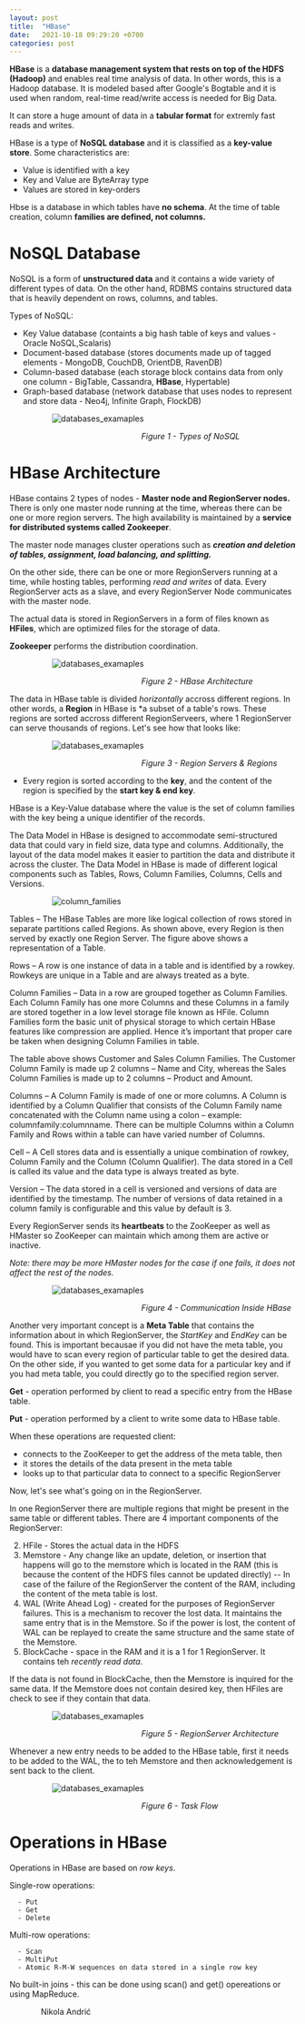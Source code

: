 ```yaml
---
layout: post
title:  "HBase"
date:   2021-10-18 09:29:20 +0700
categories: post
---
```

 
 **HBase** is a **database management system that rests on top of the HDFS (Hadoop)** and enables real time analysis of data. In other words, this is a Hadoop database. It is modeled based after Google's Bogtable and it is used when random, real-time read/write access is needed for Big Data. 
 
 It can store a huge amount of data in a **tabular format** for extremly fast reads and writes. 
 
 HBase is a type of **NoSQL database** and it is classified as a **key-value store**. Some characteristics are:
        
 - Value is identified with a key
 - Key and Value are ByteArray type
 - Values are stored in key-orders 
 
 Hbse is a database in which tables have **no schema**. At the time of table creation, column **families are defined, not columns.**
 
# NoSQL Database

 NoSQL is a form of **unstructured data** and it contains a wide variety of different types of data. On the other hand, RDBMS contains structured data that is heavily dependent on rows, columns, and tables. 
 
 
 Types of NoSQL:
 
   - Key Value database (containts a big hash table of keys and values - Oracle NoSQL,Scalaris)
   - Document-based database (stores documents made up of tagged elements - MongoDB, CouchDB, OrientDB, RavenDB)
   - Column-based database (each storage block contains data from only one column - BigTable, Cassandra, **HBase**, Hypertable)
   - Graph-based database (network database that uses nodes to represent and store data - Neo4j, Infinite Graph, FlockDB)
      
&nbsp;&nbsp;&nbsp;&nbsp;&nbsp;&nbsp;&nbsp;&nbsp;&nbsp;&nbsp;&nbsp;&nbsp;&nbsp;&nbsp;&nbsp;&nbsp;&nbsp;&nbsp; 
![databases_examaples](../../assets/posts_images/hbase_0.png)

&nbsp;&nbsp;&nbsp;&nbsp;&nbsp;&nbsp;&nbsp;&nbsp;&nbsp;&nbsp;&nbsp;&nbsp;&nbsp;&nbsp;&nbsp;&nbsp;&nbsp;&nbsp;&nbsp;&nbsp;&nbsp;&nbsp;&nbsp;&nbsp;&nbsp;&nbsp;&nbsp;&nbsp;&nbsp;&nbsp;&nbsp;&nbsp;&nbsp;&nbsp;&nbsp;&nbsp;&nbsp;&nbsp;&nbsp;&nbsp;&nbsp;&nbsp;&nbsp;&nbsp;&nbsp;&nbsp;&nbsp;&nbsp;&nbsp;&nbsp;&nbsp;&nbsp;&nbsp;&nbsp;&nbsp;&nbsp;&nbsp;&nbsp;&nbsp;*Figure 1 - Types of NoSQL*

# HBase Architecture

 HBase contains 2 types of nodes - **Master node and RegionServer nodes.** There is only one master node running at the time, whereas there can be one or more region servers. The high availability is maintained by a **service for distributed systems called Zookeeper**. 
 
 The master node manages cluster operations such as ***creation and deletion of tables, assignment, load balancing, and splitting.***
 
 On the other side, there can be one or more RegionServers running at a time, while hosting tables, performing *read and writes* of data. Every RegionServer acts as a slave, and every RegionServer Node communicates with the master node. 
 
 The actual data is stored in RegionServers in a form of files known as **HFiles**, which are optimized files for the storage of data.
 
 **Zookeeper** performs the distribution coordination. 
 
 &nbsp;&nbsp;&nbsp;&nbsp;&nbsp;&nbsp;&nbsp;&nbsp;&nbsp;&nbsp;&nbsp;&nbsp;&nbsp;&nbsp;&nbsp;&nbsp;&nbsp;&nbsp; 
![databases_examaples](../../assets/posts_images/hbase_1.png)

&nbsp;&nbsp;&nbsp;&nbsp;&nbsp;&nbsp;&nbsp;&nbsp;&nbsp;&nbsp;&nbsp;&nbsp;&nbsp;&nbsp;&nbsp;&nbsp;&nbsp;&nbsp;&nbsp;&nbsp;&nbsp;&nbsp;&nbsp;&nbsp;&nbsp;&nbsp;&nbsp;&nbsp;&nbsp;&nbsp;&nbsp;&nbsp;&nbsp;&nbsp;&nbsp;&nbsp;&nbsp;&nbsp;&nbsp;&nbsp;&nbsp;&nbsp;&nbsp;&nbsp;&nbsp;&nbsp;&nbsp;&nbsp;&nbsp;&nbsp;&nbsp;&nbsp;&nbsp;&nbsp;&nbsp;&nbsp;&nbsp;&nbsp;&nbsp;*Figure 2 - HBase Architecture*

 The data in HBase table is divided *horizontally* accross different regions. In other words, a **Region** in HBase is *a subset of a table's rows. These regions are sorted accross different RegionServeers, where 1 RegionServer can serve thousands of regions. Let's see how that looks like:
 
  &nbsp;&nbsp;&nbsp;&nbsp;&nbsp;&nbsp;&nbsp;&nbsp;&nbsp;&nbsp;&nbsp;&nbsp;&nbsp;&nbsp;&nbsp;&nbsp;&nbsp;&nbsp; 
![databases_examaples](../../assets/posts_images/hbase_2.png)

&nbsp;&nbsp;&nbsp;&nbsp;&nbsp;&nbsp;&nbsp;&nbsp;&nbsp;&nbsp;&nbsp;&nbsp;&nbsp;&nbsp;&nbsp;&nbsp;&nbsp;&nbsp;&nbsp;&nbsp;&nbsp;&nbsp;&nbsp;&nbsp;&nbsp;&nbsp;&nbsp;&nbsp;&nbsp;&nbsp;&nbsp;&nbsp;&nbsp;&nbsp;&nbsp;&nbsp;&nbsp;&nbsp;&nbsp;&nbsp;&nbsp;&nbsp;&nbsp;&nbsp;&nbsp;&nbsp;&nbsp;&nbsp;&nbsp;&nbsp;&nbsp;&nbsp;&nbsp;&nbsp;&nbsp;&nbsp;&nbsp;&nbsp;&nbsp;*Figure 3 - Region Servers & Regions*

 - Every region is sorted according to the **key**, and the content of the region is specified by the **start key & end key**.
 
HBase is a Key-Value database where the value is the set of column families with the key being a unique identifier of the records. 

The Data Model in HBase is designed to accommodate semi-structured data that could vary in field size, data type and columns. Additionally, the layout of the data model makes it easier to partition the data and distribute it across the cluster. The Data Model in HBase is made of different logical components such as Tables, Rows, Column Families, Columns, Cells and Versions.

 &nbsp;&nbsp;&nbsp;&nbsp;&nbsp;&nbsp;&nbsp;&nbsp;&nbsp;&nbsp;&nbsp;&nbsp;&nbsp;&nbsp;&nbsp;&nbsp;&nbsp;&nbsp; 
![column_families](../../assets/posts_images/hbase_6.png)

Tables – The HBase Tables are more like logical collection of rows stored in separate partitions called Regions. As shown above, every Region is then served by exactly one Region Server. The figure above shows a representation of a Table.

Rows – A row is one instance of data in a table and is identified by a rowkey. Rowkeys are unique in a Table and are always treated as a byte.

Column Families – Data in a row are grouped together as Column Families. Each Column Family has one more Columns and these Columns in a family are stored together in a low level storage file known as HFile. Column Families form the basic unit of physical storage to which certain HBase features like compression are applied. Hence it’s important that proper care be taken when designing Column Families in table.

The table above shows Customer and Sales Column Families. The Customer Column Family is made up 2 columns – Name and City, whereas the Sales Column Families is made up to 2 columns – Product and Amount.

Columns – A Column Family is made of one or more columns. A Column is identified by a Column Qualifier that consists of the Column Family name concatenated with the Column name using a colon – example: columnfamily:columnname. There can be multiple Columns within a Column Family and Rows within a table can have varied number of Columns.

Cell – A Cell stores data and is essentially a unique combination of rowkey, Column Family and the Column (Column Qualifier). The data stored in a Cell is called its value and the data type is always treated as byte.

Version – The data stored in a cell is versioned and versions of data are identified by the timestamp. The number of versions of data retained in a column family is configurable and this value by default is 3.

Every RegionServer sends its **heartbeats** to the ZooKeeper as well as HMaster so ZooKeeper can maintain which among them are active or inactive.

 *Note: there may be more HMaster nodes for the case if one fails, it does not affect the rest of the nodes.*
 
 &nbsp;&nbsp;&nbsp;&nbsp;&nbsp;&nbsp;&nbsp;&nbsp;&nbsp;&nbsp;&nbsp;&nbsp;&nbsp;&nbsp;&nbsp;&nbsp;&nbsp;&nbsp; 
![databases_examaples](../../assets/posts_images/hbase_3.png)

&nbsp;&nbsp;&nbsp;&nbsp;&nbsp;&nbsp;&nbsp;&nbsp;&nbsp;&nbsp;&nbsp;&nbsp;&nbsp;&nbsp;&nbsp;&nbsp;&nbsp;&nbsp;&nbsp;&nbsp;&nbsp;&nbsp;&nbsp;&nbsp;&nbsp;&nbsp;&nbsp;&nbsp;&nbsp;&nbsp;&nbsp;&nbsp;&nbsp;&nbsp;&nbsp;&nbsp;&nbsp;&nbsp;&nbsp;&nbsp;&nbsp;&nbsp;&nbsp;&nbsp;&nbsp;&nbsp;&nbsp;&nbsp;&nbsp;&nbsp;&nbsp;&nbsp;&nbsp;&nbsp;&nbsp;&nbsp;&nbsp;&nbsp;&nbsp;*Figure 4 - Communication Inside HBase*
 
 Another very important concept is a **Meta Table** that contains the information about in which RegionServer, the  *StartKey* and *EndKey* can be found. This is important becausae if you did not have the meta table, you would have to scan every region of particular table to get the desired data. On the other side, if you wanted to get some data for a particular key and if you had meta table, you could directly go to the specified region server. 
 
 **Get** - operation performed by client to read a specific entry from the HBase table.  
 
 **Put** - operation performed by a client to write some data to HBase table. 
 
 When these operations are requested client:
 
  - connects to the ZooKeeper to get the address of the meta table, then 
  - it stores the details of the data present in the meta table
  - looks up to that particular data to connect to a specific RegionServer

 Now, let's see what's going on in the RegionServer.
 
 In one RegionServer there are multiple regions that might be present in the same table or different tables. There are 4 important components of the RegionServer:
 
 2. HFile - Stores the actual data in the HDFS
 1. Memstore - Any change like an update, deletion, or insertion that happens will go to the memstore which is located in the RAM (this is because the content of the HDFS files cannot be updated directly) -- In case of the failure of the RegionServer the content of the RAM, including the content of the meta table is lost.
 4. WAL (Write Ahead Log) - created for the purposes of RegionServer failures. This is a mechanism to recover the lost data. It maintains the same entry that is in the Memstore. So if the power is lost, the content of WAL can be replayed to create the same structure and the same state of the Memstore. 
 3. BlockCache - space in the RAM and it is a 1 for 1 RegionServer. It contains teh *recently read data*.

If the data is not found in BlockCache, then the Memstore is inquired for the same data. If the Memstore does not contain desired key, then  HFiles are check to see if they contain that data. 
 
  &nbsp;&nbsp;&nbsp;&nbsp;&nbsp;&nbsp;&nbsp;&nbsp;&nbsp;&nbsp;&nbsp;&nbsp;&nbsp;&nbsp;&nbsp;&nbsp;&nbsp;&nbsp; 
![databases_examaples](../../assets/posts_images/hbase_4.png)

&nbsp;&nbsp;&nbsp;&nbsp;&nbsp;&nbsp;&nbsp;&nbsp;&nbsp;&nbsp;&nbsp;&nbsp;&nbsp;&nbsp;&nbsp;&nbsp;&nbsp;&nbsp;&nbsp;&nbsp;&nbsp;&nbsp;&nbsp;&nbsp;&nbsp;&nbsp;&nbsp;&nbsp;&nbsp;&nbsp;&nbsp;&nbsp;&nbsp;&nbsp;&nbsp;&nbsp;&nbsp;&nbsp;&nbsp;&nbsp;&nbsp;&nbsp;&nbsp;&nbsp;&nbsp;&nbsp;&nbsp;&nbsp;&nbsp;&nbsp;&nbsp;&nbsp;&nbsp;&nbsp;&nbsp;&nbsp;&nbsp;&nbsp;&nbsp;*Figure 5 - RegionServer Architecture*
 
 Whenever a new entry needs to be added to the HBase  table, first it needs to be added to the WAL, the to teh Memstore and then acknowledgement is sent back to the client. 
 
  &nbsp;&nbsp;&nbsp;&nbsp;&nbsp;&nbsp;&nbsp;&nbsp;&nbsp;&nbsp;&nbsp;&nbsp;&nbsp;&nbsp;&nbsp;&nbsp;&nbsp;&nbsp; 
![databases_examaples](../../assets/posts_images/hbase_5.png)

&nbsp;&nbsp;&nbsp;&nbsp;&nbsp;&nbsp;&nbsp;&nbsp;&nbsp;&nbsp;&nbsp;&nbsp;&nbsp;&nbsp;&nbsp;&nbsp;&nbsp;&nbsp;&nbsp;&nbsp;&nbsp;&nbsp;&nbsp;&nbsp;&nbsp;&nbsp;&nbsp;&nbsp;&nbsp;&nbsp;&nbsp;&nbsp;&nbsp;&nbsp;&nbsp;&nbsp;&nbsp;&nbsp;&nbsp;&nbsp;&nbsp;&nbsp;&nbsp;&nbsp;&nbsp;&nbsp;&nbsp;&nbsp;&nbsp;&nbsp;&nbsp;&nbsp;&nbsp;&nbsp;&nbsp;&nbsp;&nbsp;&nbsp;&nbsp;*Figure 6 - Task Flow*
 
# Operations in HBase
 
 Operations in HBase are based on *row keys*.
 
 Single-row operations: 
 
      - Put
      - Get
      - Delete
      
 Multi-row operations:
 
      - Scan
      - MultiPut
      - Atomic R-M-W sequences on data stored in a single row key
      
 No built-in joins - this can be done using scan() and get() opereations or using MapReduce. 
 
 
 &nbsp;&nbsp;&nbsp;&nbsp;&nbsp;&nbsp;&nbsp;&nbsp;&nbsp;&nbsp;&nbsp;&nbsp;&nbsp;
 Nikola Andrić
 
 

 
